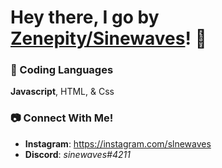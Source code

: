 # Hey there, I go by [Zenepity/Sinewaves](https://instagram.com/slnewaves/)! 👋
### 🌈 Coding Languages
**Javascript**, HTML, & Css 

### 📷 Connect With Me!
- **Instagram**: https://instagram.com/slnewaves
- **Discord**: *sinewaves#4211* 
